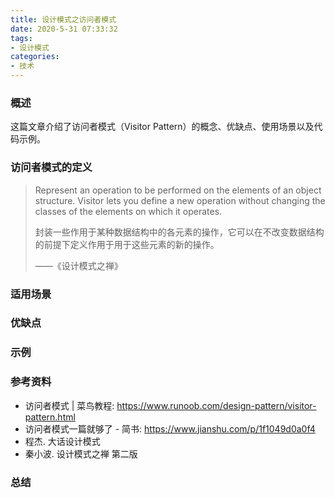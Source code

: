 ```yaml
---
title: 设计模式之访问者模式
date: 2020-5-31 07:33:32
tags:
- 设计模式
categories:
- 技术
---
```


### 概述

这篇文章介绍了访问者模式（Visitor Pattern）的概念、优缺点、使用场景以及代码示例。



### 访问者模式的定义

> Represent an operation to be performed on the elements of an object structure. Visitor lets you define a new operation without changing the classes of the elements on which it operates.
>
> 封装一些作用于某种数据结构中的各元素的操作，它可以在不改变数据结构的前提下定义作用于用于这些元素的新的操作。
>
> ——《设计模式之禅》



<!-- more -->



### 适用场景



### 优缺点





### 示例



### 参考资料

- 访问者模式 | 菜鸟教程: <https://www.runoob.com/design-pattern/visitor-pattern.html> 
- 访问者模式一篇就够了 - 简书: <https://www.jianshu.com/p/1f1049d0a0f4> 
- 程杰. 大话设计模式
- 秦小波. 设计模式之禅 第二版



### 总结



